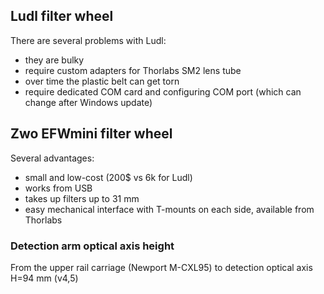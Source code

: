 ## Ludl filter wheel
There are several problems with Ludl:
* they are bulky
* require custom adapters for Thorlabs SM2 lens tube
* over time the plastic belt can get torn
* require dedicated COM card and configuring COM port (which can change after Windows update)

## Zwo EFWmini filter wheel
Several advantages:
* small and low-cost (200$ vs 6k for Ludl)
* works from USB
* takes up filters up to 31 mm
* easy mechanical interface with T-mounts on each side, available from Thorlabs


### Detection arm optical axis height
From the upper rail carriage (Newport M-CXL95) to detection optical axis H=94 mm (v4,5)